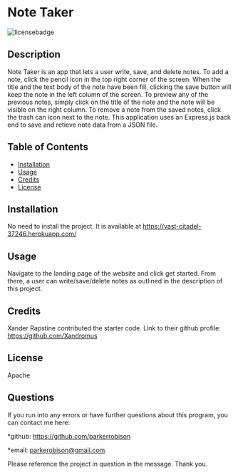 # Note Taker

  ![licensebadge](https://img.shields.io/badge/license-Apache-blue)

  ## Description 
  
  Note Taker is an app that lets a user write, save, and delete notes. To add a note, click the pencil icon in the top right corner of the screen. When the title and the text body of the note have been fill, clicking the save button will keep the note in the left column of the screen. To preview any of the previous notes, simply click on the title of the note and the note will be visible on the right column. To remove a note from the saved notes, click the trash can icon next to the note. This application uses an Express.js back end to save and retieve note data from a JSON file. 
  
  
  ## Table of Contents
  
  * [Installation](#installation)
  * [Usage](#usage)
  * [Credits](#credits)
  * [License](#license)
  

  ## Installation
  
  No need to install the project. It is available at https://vast-citadel-37246.herokuapp.com/
  
  ## Usage 

  Navigate to the landing page of the website and click get started. From there, a user can write/save/delete notes as outlined in the description of this project.
  
  ## Credits
  
  Xander Rapstine contributed the starter code. Link to their github profile: https://github.com/Xandromus
   
  ## License

  Apache

  ## Questions
  If you run into any errors or have further questions about this program, you can contact me here: 

  *github: https://github.com/parkerrobison 

  *email: parkerobison@gmail.com.

  Please reference the project in question in the message. Thank you.
